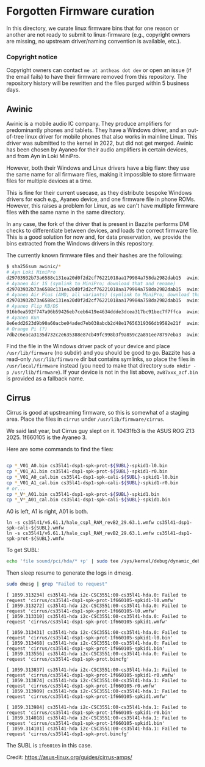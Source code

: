 # Forgotten Firmware curation
In this directory, we curate linux firmware bins that for one reason or another are not ready to submit to linux-firmware (e.g., copyright owners are missing, no upstream driver/naming convention is available, etc.).

### Copyright notice
Copyright owners can contact `me at antheas dot dev` or open an issue (if the email fails) to have their firmware removed from this repository. The repository history will be rewritten and the files purged within 5 business days.

## Awinic
Awinic is a mobile audio IC company. They produce amplifiers for predominantly phones and tablets. They have a Windows driver, and an out-of-tree linux driver for mobile phones that also works in mainline Linux. This driver was submitted to the kernel in 2022, but did not get merged. Awinic has been chosen by Ayaneo for their audio amplifiers in certain devices, and from Ayn in Loki MiniPro.

However, both their Windows and Linux drivers have a big flaw: they use the same name for all firmware files, making it impossible to store firmware files for multiple devices at a time.

This is fine for their current usecase, as they distribute bespoke Windows drivers for each e.g., Ayaneo device, and one firmware file in phone ROMs. However, this raises a problem for Linux, as we can't have multiple firmware files with the same name in the same directory.

In any case, the fork of the driver that is present in Bazzite performs DMI checks to differentiate between devices, and loads the correct firmware file. This is a good solution for now and, for data preservation, we provide the bins extracted from the Windows drivers in this repository.

The currently known firmware files and their hashes are the following:
```bash
$ sha256sum awinic/*
# Ayn Loki MiniPro
d29703932b73a6588c131ea20d0f2d2cf76221018aa179984a758da2982dab15  awinic/aw87xxx_acf_minipro.bin
# Ayaneo Air 1S (symlink to MiniPro; download that and rename)
d29703932b73a6588c131ea20d0f2d2cf76221018aa179984a758da2982dab15  awinic/aw87xxx_acf_air1s.bin
# Ayaneo Air Plus (AMD; all variants) (symlink to MiniPro; download that and rename)
d29703932b73a6588c131ea20d0f2d2cf76221018aa179984a758da2982dab15  awinic/aw87xxx_acf_airplus.bin
# Ayaneo Flip KB/DS
916b0ea592f747a96b59426eb7ceb6419e4634ddde3dcea317bc91bec7f7ffca  awinic/aw87xxx_acf_flip.bin
# Ayaneo Kun
8e6edd2623d9b90a60acbe04aded7eb038abcb2d48e17656319366db9582e21f  awinic/aw87xxx_acf_kun.bin
# Orange Pi (?)
7db2c6eaca3135d732c2e635388e87cb49fc998b3f9a859c2a891ee78797eba3  awinic/aw87xxx_acf_orangepi.bin
```

Find the file in the Windows driver pack of your device and place `/usr/lib/firmware` (no subdir) and you should be good to go. Bazzite has a read-only `/usr/lib/firmware` dir but contains symlinks, so place the files in `/usr/local/firmware` instead (you need to make that directory `sudo mkdir -p /usr/lib/firmware`). If your device is not in the list above, `aw87xxx_acf.bin` is provided as a fallback name.

## Cirrus
Cirrus is good at upstreaming firmware, so this is somewhat of a staging area. Place the files in `cirrus` under `/usr/lib/firmware/cirrus`.

We said last year, but Cirrus guy slept on it. 10431fb3 is the ASUS ROG Z13 2025. 1f660105 is the Ayaneo 3.

Here are some commands to find the files:
```bash

cp *_V01_A0.bin cs35l41-dsp1-spk-prot-${SUBL}-spkid1-l0.bin
cp *_V01_A1.bin cs35l41-dsp1-spk-prot-${SUBL}-spkid1-r0.bin
cp *_V01_A0_cal.bin cs35l41-dsp1-spk-cali-${SUBL}-spkid1-l0.bin
cp *_V01_A1_cal.bin cs35l41-dsp1-spk-cali-${SUBL}-spkid1-r0.bin
# or...
cp *_V*_A01.bin cs35l41-dsp1-spk-prot-${SUBL}-spkid1.bin
cp *_V*_A01_cal.bin cs35l41-dsp1-spk-cali-${SUBL}-spkid1.bin
```
A0 is left, A1 is right, A01 is both.

```
ln -s cs35l41/v6.61.1/halo_cspl_RAM_revB2_29.63.1.wmfw cs35l41-dsp1-spk-cali-${SUBL}.wmfw
ln -s cs35l41/v6.61.1/halo_cspl_RAM_revB2_29.63.1.wmfw cs35l41-dsp1-spk-prot-${SUBL}.wmfw
```

To get SUBL:
```bash
echo 'file sound/pci/hda/* +p' | sudo tee /sys/kernel/debug/dynamic_debug/control
```
Then sleep resume to generate the logs in dmesg.
```bash
sudo dmesg | grep "Failed to request"
```
```
[ 1059.313234] cs35l41-hda i2c-CSC3551:00-cs35l41-hda.0: Failed to request 'cirrus/cs35l41-dsp1-spk-prot-1f660105-spkid1-l0.wmfw'
[ 1059.313272] cs35l41-hda i2c-CSC3551:00-cs35l41-hda.0: Failed to request 'cirrus/cs35l41-dsp1-spk-prot-1f660105-l0.wmfw'
[ 1059.313310] cs35l41-hda i2c-CSC3551:00-cs35l41-hda.0: Failed to request 'cirrus/cs35l41-dsp1-spk-prot-1f660105-spkid1.wmfw'

[ 1059.313431] cs35l41-hda i2c-CSC3551:00-cs35l41-hda.0: Failed to request 'cirrus/cs35l41-dsp1-spk-prot-1f660105-spkid1-l0.bin'
[ 1059.313468] cs35l41-hda i2c-CSC3551:00-cs35l41-hda.0: Failed to request 'cirrus/cs35l41-dsp1-spk-prot-1f660105-spkid1.bin'
[ 1059.313556] cs35l41-hda i2c-CSC3551:00-cs35l41-hda.0: Failed to request 'cirrus/cs35l41-dsp1-spk-prot.bincfg'

[ 1059.313837] cs35l41-hda i2c-CSC3551:00-cs35l41-hda.1: Failed to request 'cirrus/cs35l41-dsp1-spk-prot-1f660105-spkid1-r0.wmfw'
[ 1059.313874] cs35l41-hda i2c-CSC3551:00-cs35l41-hda.1: Failed to request 'cirrus/cs35l41-dsp1-spk-prot-1f660105-r0.wmfw'
[ 1059.313909] cs35l41-hda i2c-CSC3551:00-cs35l41-hda.1: Failed to request 'cirrus/cs35l41-dsp1-spk-prot-1f660105-spkid1.wmfw'

[ 1059.313984] cs35l41-hda i2c-CSC3551:00-cs35l41-hda.1: Failed to request 'cirrus/cs35l41-dsp1-spk-prot-1f660105-spkid1-r0.bin'
[ 1059.314018] cs35l41-hda i2c-CSC3551:00-cs35l41-hda.1: Failed to request 'cirrus/cs35l41-dsp1-spk-prot-1f660105-spkid1.bin'
[ 1059.314101] cs35l41-hda i2c-CSC3551:00-cs35l41-hda.1: Failed to request 'cirrus/cs35l41-dsp1-spk-prot.bincfg'
```

The SUBL is `1f660105` in this case.

Credit: https://asus-linux.org/guides/cirrus-amps/